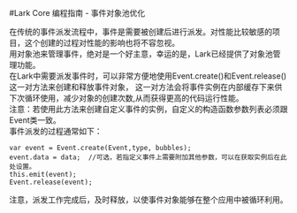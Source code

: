 #Lark Core 编程指南 - 事件对象池优化

在传统的事件派发流程中，事件是需要被创建后进行派发。对性能比较敏感的项目，这个创建的过程对性能的影响也将不容忽视。   
用对象池来管理事件，绝对是一个好主意，幸运的是，Lark已经提供了对象池管理功能。     
在Lark中需要派发事件时，可以非常方便地使用Event.create()和Event.release() 这一对方法来创建和释放事件对象， 这一对方法会将事件实例在内部缓存下来供下次循环使用，减少对象的创建次数,从而获得更高的代码运行性能。   
 注意：若使用此方法来创建自定义事件的实例，自定义的构造函数参数列表必须跟Event类一致。      
 事件派发的过程通常如下：   
 ```
 var event = Event.create(Event,type, bubbles);
 event.data = data;  //可选，若指定义事件上需要附加其他参数，可以在获取实例后在此处设置。
 this.emit(event);
 Event.release(event);
 ```
 注意，派发工作完成后，及时释放，以使事件对象能够在整个应用中被循环利用。   